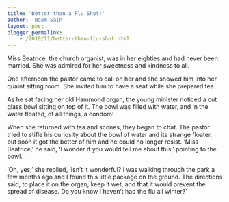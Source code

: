 ```yaml
---
title: 'Better than a Flu Shot!'
author: 'Noam Sain'
layout: post
blogger_permalink:
    - /2010/11/better-than-flu-shot.html
---
```


Miss Beatrice, the church organist, was in her eighties and had never been married. She was admired for her sweetness and kindness to all.  
  
One afternoon the pastor came to call on her and she showed him into her quaint sitting room. She invited him to have a seat while she prepared tea.

As he sat facing her old Hammond organ, the young minister noticed a cut glass bowl sitting on top of it. The bowl was filled with water, and in the water floated, of all things, a condom!

When she returned with tea and scones, they began to chat. The pastor tried to stifle his curiosity about the bowl of water and its strange floater, but soon it got the better of him and he could no longer resist. ‘Miss Beatrice,’ he said, ‘I wonder if you would tell me about this,’ pointing to the bowl.

‘Oh, yes,’ she replied, ‘Isn’t it wonderful? I was walking through the park a few months ago and I found this little package on the ground. The directions said, to place it on the organ, keep it wet, and that it would prevent the spread of disease. Do you know I haven’t had the flu all winter?’
